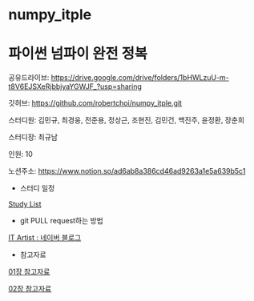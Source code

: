 # numpy_itple


# 파이썬 넘파이 완전 정복

공유드라이브: https://drive.google.com/drive/folders/1bHWLzuU-m-t8V6EJSXeRjbbjyaYGWJF_?usp=sharing

깃허브: https://github.com/robertchoi/numpy_itple.git

스터디원: 김민규, 최경웅, 전준용, 정상근, 조현진, 김민건, 백진주, 윤정환, 장춘희

스터디장: 최규남

인원: 10

노션주소: https://www.notion.so/ad6ab8a386cd46ad9263a1e5a639b5c1


- 스터디 일정

[Study List](https://www.notion.so/a17d360def754b248c10c449361de556)

- git PULL request하는 방법

[IT Artist : 네이버 블로그](https://blog.naver.com/pcmola/222026183913)


- 참고자료

[01장 참고자료](https://www.notion.so/01-7c512fd101d243f38a3dde2a85e55b28)

[02장 참고자료](https://www.notion.so/02-5d2ef9ba6179408ea10974a154d64986)